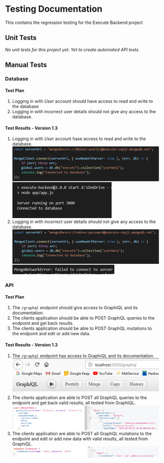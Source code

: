 # Testing Documentation

This contains the regression testing for the Execute Backend project

## Unit Tests

*No unit tests for this project yet. Yet to create automated API tests.*

## Manual Tests

### Database

#### Test Plan

1. Logging in with *User* account should have access to read and write to the database
2. Logging in with incorrect user details should not give any access to the database.

#### Test Results - Version 1.3

1. Logging in with *User* account hase access to read and write to the database.
![Database Login Test](images/databaseLogin.png)
![Database Login Result](images/databaseLoginSuccess.png)
2. Logging in with incorrect user details should not give any access to the database.
![Database Login Test](images/databaseLoginInvalid.png)
![Database Login Result](images/databaseLoginFail.png)

### API

#### Test Plan

1. The `/graphql` endpoint should give access to GraphiQL and its documentation.
2. The clients application should be able to POST GraphQL queries to the endpoint and get back results.
3. The clients application should be able to POST GraphQL mutations to the endpoint and edit or add new data.

#### Test Results - Version 1.3

1. The `/graphql` endpoint has access to GraphiQL and its documentation.
![Database Login Result](images/graphiQLSuccess.png)
2. The clients application are able to POST all GraphQL queries to the endpoint and get back valid results, all tested from GraphiQL.
![Database Login Result](images/graphiQLQueries.png)
3. The clients application are able to POST all GraphQL mutations to the endpoint and edit or add new data with valid results, all tested from GraphiQL.
![Database Login Result](images/graphiQLMutations.png)